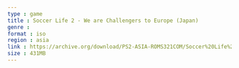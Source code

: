 ```yaml
---
type : game
title : Soccer Life 2 - We are Challengers to Europe (Japan)
genre : 
format : iso
region : asia
link : https://archive.org/download/PS2-ASIA-ROMS321COM/Soccer%20Life%202%20-%20We%20are%20Challengers%20to%20Europe%20%28Japan%29.7z
size : 431MB
---
```

